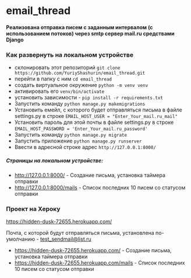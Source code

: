 # email_thread

#### Реализована отправка писем с заданным интервалом (с использованием потоков) через smtp сервер mail.ru средствами Django

### Как развернуть на локальном устройстве

* склонировать этот репозиторий ```git clone https://github.com/YuriyShashurin/email_thread.git```
* перейти в папку с ним ```cd email_thread```
* создать виртуальное окружение ```python -m venv venv```
* активировать его ```venv/bin/activate```
* установить зависимости - ```pip install -r requirements.txt```
* Запустить команду  ```python manage.py makemigrations```
* Установить емейл, с которого будет отправляться письма в файле settings.py в строке   ```EMAIL_HOST_USER = "Enter_Your_mail.ru_mail"```
* Установить пароль для этой почты в файле settings.py в строке   ```EMAIL_HOST_PASSWORD = 'Enter_Your_mail.ru_password'```
* Запустить команду  ```python manage.py migrate```
* Запустить приложение  ```python manage.py runserver```
* Ввести в адресной строке адрес  ```http://127.0.0.1:8000/```
 
 
 ##### Страницы на локальном устройстве:
* http://127.0.0.1:8000/ - Создание письма, установка таймера отправки
* http://127.0.0.1:8000/mails - Список последних 10 писем со статусом отправки


### Проект на Хероку
https://hidden-dusk-72655.herokuapp.com/

Почта, с которой будут отправляться письма, установлена по-умолчанию - test_sendmail@list.ru
* https://hidden-dusk-72655.herokuapp.com/ - Создание письма, установка таймера отправки
* https://hidden-dusk-72655.herokuapp.com/mails - Список последних 10 писем со статусом отправки
